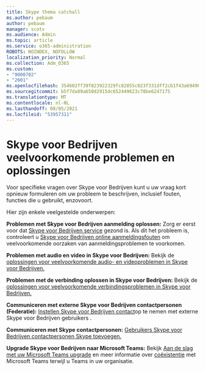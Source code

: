 ```yaml
---
title: Skype thema catchall
ms.author: pebaum
author: pebaum
manager: scotv
ms.audience: Admin
ms.topic: article
ms.service: o365-administration
ROBOTS: NOINDEX, NOFOLLOW
localization_priority: Normal
ms.collection: Adm_O365
ms.custom:
- "9000702"
- "2601"
ms.openlocfilehash: 354602ff39f823922329fc82855c023f331dff2cb1f43a6949653786a6df7f6d
ms.sourcegitcommit: b5f7da89a650d2915dc652449623c78be6247175
ms.translationtype: MT
ms.contentlocale: nl-NL
ms.lasthandoff: 08/05/2021
ms.locfileid: "53957311"
---
```

# <a name="skype-for-business-common-issues-and-resolutions"></a>Skype voor Bedrijven veelvoorkomende problemen en oplossingen 

Voor specifieke vragen over Skype voor Bedrijven kunt u uw vraag kort opnieuw formuleren om uw probleem te beschrijven, inclusief fouten, functies die u gebruikt, enzovoort. 

Hier zijn enkele veelgestelde onderwerpen:

**Problemen met Skype voor Bedrijven aanmelding oplossen:** Zorg er eerst voor dat [Skype voor Bedrijven service](https://admin.microsoft.com/Adminportal/Home?source=applauncher#/servicehealth) gezond is. Als dit het probleem is, controleert u [Skype voor Bedrijven online aanmeldingsfouten](https://docs.microsoft.com/SkypeForBusiness/set-up-skype-for-business-online/troubleshooting-sign-in-errors-for-admins#check-for-common-causes-of-skype-for-business-online-sign-in-errors) om veelvoorkomende oorzaken van aanmeldingsproblemen te voorkomen.
 
**Problemen met audio en video in Skype voor Bedrijven:** Bekijk de [oplossingen voor veelvoorkomende audio- en videoproblemen in Skype voor Bedrijven.](https://support.office.com/article/Troubleshoot-audio-and-video-in-Skype-for-Business-62777bc6-c52b-47ae-84ba-a8905c3b71dc) 

**Problemen met de verbinding oplossen in Skype voor Bedrijven:** Bekijk de [oplossingen voor veelvoorkomende verbindingsproblemen in Skype voor Bedrijven.](https://support.office.com/article/troubleshoot-connection-issues-in-skype-for-business-ca302828-783f-425c-bbe2-356348583771)

**Communiceren met externe Skype voor Bedrijven contactpersonen (Federatie):** [Instellen Skype voor Bedrijven contact](https://docs.microsoft.com/SkypeForBusiness/set-up-skype-for-business-online/allow-users-to-contact-external-skype-for-business-users)op te nemen met externe Skype voor Bedrijven gebruikers .

**Communiceren met Skype contactpersonen:** [Gebruikers Skype voor Bedrijven contactpersonen Skype toevoegen.](https://docs.microsoft.com/SkypeForBusiness/set-up-skype-for-business-online/let-skype-for-business-users-add-skype-contacts)

**Upgrade Skype voor Bedrijven naar Microsoft Teams:** Bekijk [Aan de slag met uw Microsoft Teams upgrade](https://docs.microsoft.com/microsoftteams/upgrade-start-here) en meer informatie over [coëxistentie](https://docs.microsoft.com/microsoftteams/coexistence-chat-calls-presence) met Microsoft Teams terwijl u Teams in uw organisatie. 